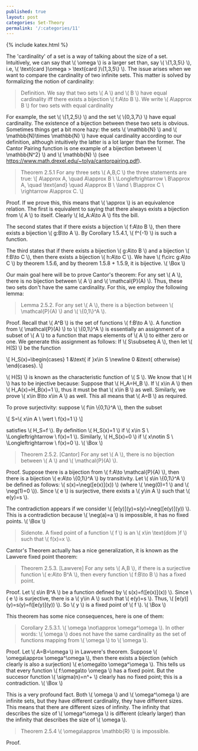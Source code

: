 ```yaml
---
published: true
layout: post
categories: Set-Theory
permalink: '/:categories/11'
---
```

{% include katex.html %}

The 'cardinality' of a set is a way of talking about the size of a set. Intuitively, we can say that \\( \omega \\) is a larger set than, say \\( \\{1,3,5\\} \\), i.e, \\( \text{card }\omega > \text{card }\\{1,3,5\\} \\). The issue arises when we want to compare the cardinality of two infinite sets. This matter is solved by formalizing the notion of cardinality:

> Definition. We say that two sets \\( A \\) and \\( B \\) have equal cardinality iff there exists a bijection \\( f:A\to B \\). We write \\( A\approx B \\) for two sets with equal cardinality

For example, the set \\( \\{1,2,5\\} \\) and the set \\( \\{0,3,7\\} \\) have equal cardinality. The existence of a bijection between these two sets is obvious. Sometimes things get a bit more hazy: the sets \\( \mathbb{N} \\) and \\( \mathbb{N}\times \mathbb{N} \\) have equal cardinality according to our definition, although intuitively the latter is a lot larger than the former. The Cantor Pairing function is one example of a bijection between \\( \mathbb{N^2} \\) and \\( \mathbb{N} \\) (see https://www.math.drexel.edu/~tolya/cantorpairing.pdf).

> Theorem 2.5.1 For any three sets \\( A,B,C \\) the three statements are true:
\\[ A\approx A, \quad A\approx B \ \Longleftrightarrow \ B\approx A, \quad \text{and} \quad A\approx B \ \land \ B\approx C \ \rightarrow A\approx C. \\]

Proof. If we prove this, this means that \\( \approx \\) is an equivalence relation. The first is equivalent to saying that there always exists a bijection from \\( A \\) to itself. Clearly \\( Id_A:A\to A \\) fits the bill. 

The second states that if there exists a bijection \\( f:A\to B \\), then there exists a bijection \\( g:B\to A \\). By Corollary 1.5.4.1, \\( f^{-1} \\) is such a function. 

The third states that if there exists a bijection \\( g:A\to B \\) and a bijection \\( f:B\to C \\), then there exists a bijection \\( h:A\to C \\). We have \\( f\circ g:A\to C \\) by theorem 1.5.6, and by theorem 1.5.8 + 1.5.9, it is bijective. \\( \Box \\)

Our main goal here will be to prove Cantor's theorem: For any set \\( A \\), there is no bijection between \\( A \\) and \\( \mathcal{P}(A) \\). Thus, these two sets don't have the same cardinality. For this, we employ the following lemma:

> Lemma 2.5.2. For any set \\( A \\), there is a bijection between \\( \mathcal{P}(A) \\) and \\( \\{0,1\\}^A \\).

Proof. Recall that \\( A^B \\) is the set of functions \\( f:B\to A \\). A function from \\( \mathcal{P}(A) \\) to \\( \\{0,1\\}^A \\) is essentially an assignment of a subset of \\( A \\) to a function that maps elements of \\( A \\) to either zero or one. We generate this assignment as follows: If \\( S\subseteq A \\), then let \\( H(S) \\) be the function

\\[ H_S(x)=\begin{cases} 1 &\text{ if }x\in S \newline 0 &\text{ otherwise} \end{cases}. \\]

\\( H(S) \\) is known as the characteristic function of \\( S \\). We know that \\( H \\) has to be injective because: Suppose that \\( H_A=H_B \\). If \\( x\in A \\) then \\( H_A(x)=H_B(x)=1 \\), thus it must be that \\( x\in B \\) as well. Similarly, we prove \\( x\in B\to x\in A \\) as well. This all means that \\( A=B \\) as required.

To prove surjectivity: suppose \\( f\in \\{0,1\\}^A \\), then the subset

\\[ S=\\{ x\in A \ \vert \ f(x)=1 \\} \\]

satisfies \\( H_S=f \\). By definition \\( H_S(x)=1 \\) if \\( x\in S \ \Longleftrightarrow \ f(x)=1 \\). Similarly, \\( H_S(x)=0 \\) if \\( x\notin S \ \Longleftrightarrow \ f(x)=0 \\). \\( \Box \\)

> Theorem 2.5.2. [Cantor] For any set \\( A \\), there is no bijection between \\( A \\) and \\( \mathcal{P}(A) \\). 

Proof. Suppose there is a bijection from \\( f:A\to \mathcal{P}(A) \\), then there is a bijection \\( e:A\to \\{0,1\\}^A \\) by transitivity. Let \\( s\in \\{0,1\\}^A \\) be defined as follows: \\( s(x)=\neg(\[e(x)\](x)) \\) (where \\( \neg(0)=1 \\) and \\( \neg(1)=0 \\)). Since \\( e \\) is surjective, there exists a \\( y\in A \\) such that \\( e(y)=s \\). 

The contradiction appears if we consider \\( \[e(y)\](y)=s(y)=\neg(\[e(y)\](y)) \\). This is a contradiction because \\( \neg(a)=a \\) is impossible, it has no fixed points. \\( \Box \\)

> Sidenote. A fixed point of a function \\( f \\) is an \\( x\in \text{dom }f \\) such that \\( f(x)=x \\).

Cantor's Theorem actually has a nice generalization, it is known as the Lawvere fixed point theorem:

> Theorem 2.5.3. [Lawvere] For any sets \\( A,B \\), if there is a surjective function \\( e:A\to B^A \\), then every function \\( f:B\to B \\) has a fixed point.

Proof. Let \\( s\in B^A \\) be a function defined by \\( s(x)=f(\[e(x)\](x)) \\). Since \\( e \\) is surjective, there is a \\( y\in A \\) such that \\( e(y)=s \\). Thus, \\( \[e(y)\](y)=s(y)=f(\[e(y)\](y)) \\). So \\( y \\) is a fixed point of \\( f \\). \\( \Box \\)

This theorem has some nice consequences, here is one of them:

> Corollary 2.5.3.1. \\( \omega \not\approx \omega^\omega \\). In other words: \\( \omega \\) does not have the same cardinality as the set of functions mapping from \\( \omega \\) to \\( \omega \\).

Proof. Let \\( A=B=\omega \\) in Lawvere's theorem. Suppose \\( \omega\approx \omega^\omega \\), then there exists a bijection (which clearly is also a surjection) \\( e:\omega\to \omega^\omega \\). This tells us that every function \\( f:\omega\to \omega \\) has a fixed point. But the succesor function \\( \sigma(n)=n^+ \\) clearly has no fixed point; this is a contradiction. \\( \Box \\)

This is a very profound fact. Both \\( \omega \\) and \\( \omega^\omega \\) are infinite sets, but they have different cardinality, they have different sizes. This means that there are different sizes of infinity. The infinity that describes the size of \\( \omega^\omega \\) is different (clearly larger) than the infinity that describes the size of \\( \omega \\).

> Theorem 2.5.4 \\( \omega\approx \mathbb{R} \\) is impossible.

Proof. 


